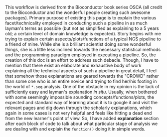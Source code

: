 This workflow is derived from the Bioconductor book series OSCA (all credit to the Bioconductor and the wonderful people creating such awesome packages). Primary purpose of existing this page is to explain the various facet/technicality employed in conducting such a pipeline in as much layman's terms as possible (but not as simplified as explaining to a 5 years old; a certain level of domain knowledge is expected). Story begins with me trying to explain certain aspects/plots/functions of a typical NGS pipeline to a friend of mine. While she is a brilliant scientist doing some wonderful things, she is a little less inclined towards the necessary statistical methods and the programming paradigm employed in executing a pipeline. So, the creation of this doc is an effort to address such debacle. Though, I have to mention that there exist an elaborate and exhaustive body of work explaining all the technical aspects of such a pipeline in great detail, I feel that somehow those explanations are geared towards the "CROWD" rather than some one who is an entire novice and trying to find her/his footing in the world of `*.seq` analysis. One of the obstacle in my opinion is the lack of sufficiently easy and layman's explanation *in situ*. Usually, when bothered with some seemingly impossible sounding concepts/functions/plots, the expected and standard way of learning about it is to google it and visit the relevant pages and dig down through the scholarly explanations, which again in some cases is not very helpful and feels like hitting a dead end from the new learner's point of view. So, I have added **explanation** section after each block of code to talk about what particular stage of analysis we are dealing with and explain the `function()` doing it in simple words.     
